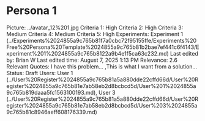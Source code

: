 # Persona 1

Picture: ../avatar_12%201.jpg
Criteria 1: High
Criteria 2: High
Criteria 3: Medium
Criteria 4: Medium
Criteria 5: High
Experiments: Experiment 1 (../Experiments%2024855a9c765b81f7a0cbc72f95155ffe/Experiments%20Free%20Persona%20Template%2024855a9c765b81b2bae7ef441c6f4143/Experiment%201%2024855a9c765b8122a9b4e1f5ca63c232.md)
Last edited by: Brian W
Last edited time: August 7, 2025 1:13 PM
Relevance: 2.6
Relevant Quotes: I have this problem… ,This is what I want from a solution…
Status: Draft
Users: User 1  (../User%20Register%2024855a9c765b81a5a880dde22cffd66d/User%20Register%2024855a9c765b81e7ab58eb2d8bcbcd5d/User%201%2024855a9c765b819daaa5fc1563100193.md), User 3 (../User%20Register%2024855a9c765b81a5a880dde22cffd66d/User%20Register%2024855a9c765b81e7ab58eb2d8bcbcd5d/User%203%2024855a9c765b81c8946aeff608176339.md)
